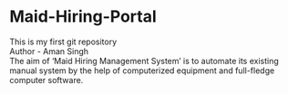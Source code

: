 # Maid-Hiring-Portal
This is my first git repository
<br>
Author - Aman Singh
<br>
The aim of ‘Maid Hiring Management System’ is to automate its existing manual system by the help of computerized equipment and full-fledge computer software.  
